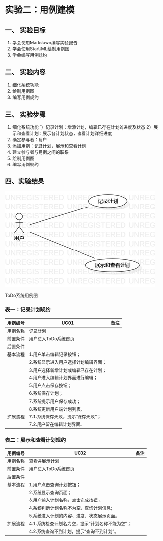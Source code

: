 # 实验二：用例建模

## 一、 实验目标

1. 学会使用Markdown编写实验报告
2. 学会使用StarUML绘制用例图
3. 学会编写用例规约

## 二、 实验内容

1. 细化系统功能
2. 绘制用例图
3. 编写用例规约

## 三、 实验步骤

1. 细化系统功能
   1）记录计划：增添计划，编辑已存在计划的进度及状态
   2）展示和查看计划：展示各计划状态，查看计划详细进度
2. 确定参与者：用户
3. 添加用例：记录计划，展示和查看计划
4. 建立参与者与用例之间的联系
5. 绘制用例图
6. 编写用例规约

## 四、实验结果

![](./实验2.jpg)

ToDo系统用例图

### 表一：记录计划规约

| **用例编号** | **UC01**                             | **备注** |
| :----------- | ------------------------------------ | -------- |
| 用例名称     | 记录计划                             |          |
| 前置条件     | 用户进入ToDo系统首页                 |          |
| 后置条件     |                                      |          |
| 基本流程     | 1.用户单击编辑记录按钮；             |          |
|              | 2.系统显示进入用户选择计划编辑界面； |          |
|              | 3.用户选择新增计划或编辑已存在计划； |          |
|              | 4.用户进入编辑计划界面进行编辑；     |          |
|              | 5.用户点击保存按钮；                 |          |
|              | 6.系统保存计划；                     |          |
|              | 7.系统提示用户保存成功；             |          |
|              | 8.系统更新用户端计划列表。           |          |
| 扩展流程     | 7.1.系统保存失败，提示“保存失败”；   |          |
|              | 7.2.用户留在编辑计划界面。           |          |

### 表二：展示和查看计划规约

| **用例编号** | **UC02**                                         | **备注** |
| ------------ | ------------------------------------------------ | -------- |
| 用例名称     | 查看并展示计划                                   |          |
| 前置条件     | 用户进入ToDo系统首页                             |          |
| 后置条件     |                                                  |          |
| 基本流程     | 1.用户点击查询计划按钮；                         |          |
|              | 2.系统显示查询页面；                             |          |
|              | 3.用户输入计划名称，点击完成按钮；               |          |
|              | 4.系统判断计划名称不为空，查询计划信息;          |          |
|              | 5.系统进入计划的内容、进度、状态展示页面。       |          |
| 扩展流程     | 4.1.系统检查计划名为空，提示“计划名称不能为空”； |          |
|              | 4.2.系统查询不到计划，提示“查询不到计划”。       |          |